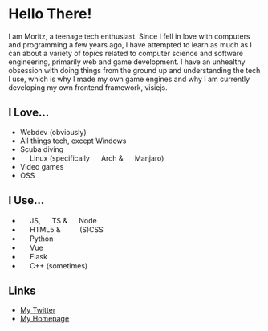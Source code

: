 # Hello There!
I am Moritz, a teenage tech enthusiast. Since I fell in love with computers and programming a few years ago, I have attempted to learn as much as I can about a variety of topics related to computer science and software engineering, primarily web and game development. I have an unhealthy obsession with doing things from the ground up and understanding the tech I use, which is why I made my own game engines and why I am currently developing my own frontend framework, visiejs.

## I Love...
- Webdev (obviously)
- All things tech, except Windows
- Scuba diving
- <img src="https://upload.wikimedia.org/wikipedia/commons/thumb/a/af/Tux.png/215px-Tux.png" height="15"> Linux (specifically <img src="https://upload.wikimedia.org/wikipedia/commons/thumb/a/a5/Archlinux-icon-crystal-64.svg/1150px-Archlinux-icon-crystal-64.svg.png" height="15"> Arch & <img src="https://upload.wikimedia.org/wikipedia/commons/thumb/3/3e/Manjaro-logo.svg/1150px-Manjaro-logo.svg.png" height="15"> Manjaro)
- Video games
- OSS

## I Use...
- <img src="https://cdn4.iconfinder.com/data/icons/logos-and-brands/512/187_Js_logo_logos-512.png" height="15"> JS, <img src="https://cdn.iconscout.com/icon/free/png-512/typescript-1174965.png" height="15"> TS & <img src="https://d2eip9sf3oo6c2.cloudfront.net/tags/images/000/000/256/full/nodejslogo.png" height="15"> Node
- <img src="https://image.flaticon.com/icons/svg/1216/1216733.svg" height="15"> HTML5 &  <img src="https://3.bp.blogspot.com/-oRSUw_TmO9o/XIb61m88fcI/AAAAAAAAIq0/vnxl2zzsXEQsnHI2fH4GjKu_ZT0urRo4wCK4BGAYYCw/s1600/icon%2Bcss%2B3.png" height="15"> <img src="https://cdn.iconscout.com/icon/free/png-256/sass-226054.png" height="15">(S)CSS
- <img src="https://cdn3.iconfinder.com/data/icons/logos-and-brands-adobe/512/267_Python-512.png" height="15"> Python
- <img src="https://cdn.icon-icons.com/icons2/2107/PNG/512/file_type_vue_icon_130078.png" height="15"> Vue
- <img src="https://encrypted-tbn0.gstatic.com/images?q=tbn%3AANd9GcSkzyQBAph9cg79kgAt3LTh4PqYNuv9c56IOQ&usqp=CAU" height="15"> Flask
- <img src="https://upload.wikimedia.org/wikipedia/commons/1/18/ISO_C%2B%2B_Logo.svg" height="15"> C++ (sometimes)

## Links
- [My Twitter](https://twitter.com/pixldemon)
- [My Homepage](https://pixldev.netlify.app)
